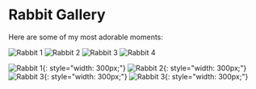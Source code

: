 # Rabbit Gallery

Here are some of my most adorable moments:

<!--
![Rabbit 1](img/1.jpg)
-->

<!--
<img src="img/1.jpg" alt="Rabbit 1" width="300px">
<img src="img/2.jpg" alt="Rabbit 2" width="300px">
<img src="img/3.jpg" alt="Rabbit 3" width="300px">
<img src="img/4.jpg" alt="Rabbit 4" width="300px">
-->

<div class="gallery">
  <img src="img/1.jpeg" alt="Rabbit 1">
  <img src="img/2.jpeg" alt="Rabbit 2">
  <img src="img/3.jpg" alt="Rabbit 3">
  <img src="img/4.jpeg" alt="Rabbit 4">
</div>

![Rabbit 1](img/1.jpeg){: style="width: 300px;"}
![Rabbit 2](img/2.jpeg){: style="width: 300px;"}
![Rabbit 3](img/3.jpg){: style="width: 300px;"}
![Rabbit 3](img/4.jpeg){: style="width: 300px;"}
